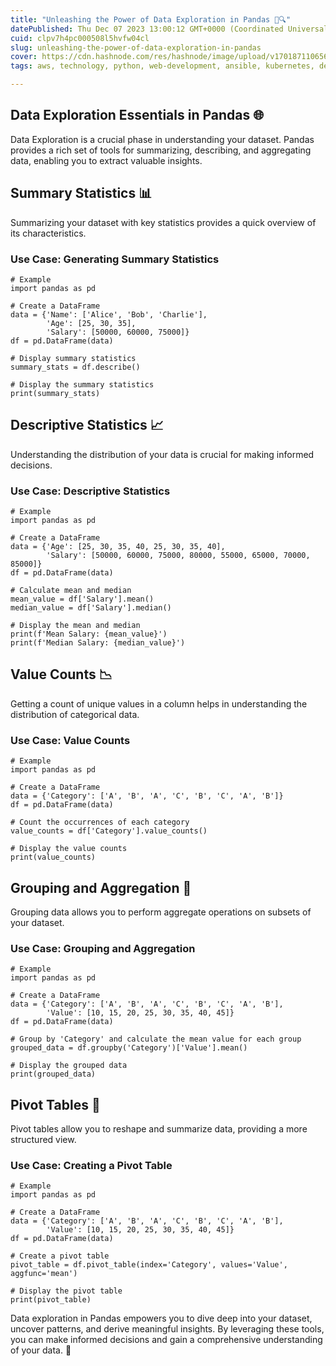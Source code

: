 ```yaml
---
title: "Unleashing the Power of Data Exploration in Pandas 🚀🔍"
datePublished: Thu Dec 07 2023 13:00:12 GMT+0000 (Coordinated Universal Time)
cuid: clpv7h4pc000508l5hvfw04cl
slug: unleashing-the-power-of-data-exploration-in-pandas
cover: https://cdn.hashnode.com/res/hashnode/image/upload/v1701871106563/48f3d6ff-d1d1-4ce3-8cdf-f48f9bd24189.gif
tags: aws, technology, python, web-development, ansible, kubernetes, developer, python3, pandas, devops, technical-writing-1, 90daysofdevops, trainwithshubham

---
```


## Data Exploration Essentials in Pandas 🌐

Data Exploration is a crucial phase in understanding your dataset. Pandas provides a rich set of tools for summarizing, describing, and aggregating data, enabling you to extract valuable insights.

## Summary Statistics 📊

Summarizing your dataset with key statistics provides a quick overview of its characteristics.

### Use Case: Generating Summary Statistics

```plaintext
# Example
import pandas as pd

# Create a DataFrame
data = {'Name': ['Alice', 'Bob', 'Charlie'],
        'Age': [25, 30, 35],
        'Salary': [50000, 60000, 75000]}
df = pd.DataFrame(data)

# Display summary statistics
summary_stats = df.describe()

# Display the summary statistics
print(summary_stats)
```

## Descriptive Statistics 📈

Understanding the distribution of your data is crucial for making informed decisions.

### Use Case: Descriptive Statistics

```plaintext
# Example
import pandas as pd

# Create a DataFrame
data = {'Age': [25, 30, 35, 40, 25, 30, 35, 40],
        'Salary': [50000, 60000, 75000, 80000, 55000, 65000, 70000, 85000]}
df = pd.DataFrame(data)

# Calculate mean and median
mean_value = df['Salary'].mean()
median_value = df['Salary'].median()

# Display the mean and median
print(f'Mean Salary: {mean_value}')
print(f'Median Salary: {median_value}')
```

## Value Counts 📉

Getting a count of unique values in a column helps in understanding the distribution of categorical data.

### Use Case: Value Counts

```plaintext
# Example
import pandas as pd

# Create a DataFrame
data = {'Category': ['A', 'B', 'A', 'C', 'B', 'C', 'A', 'B']}
df = pd.DataFrame(data)

# Count the occurrences of each category
value_counts = df['Category'].value_counts()

# Display the value counts
print(value_counts)
```

## Grouping and Aggregation 🤝

Grouping data allows you to perform aggregate operations on subsets of your dataset.

### Use Case: Grouping and Aggregation

```plaintext
# Example
import pandas as pd

# Create a DataFrame
data = {'Category': ['A', 'B', 'A', 'C', 'B', 'C', 'A', 'B'],
        'Value': [10, 15, 20, 25, 30, 35, 40, 45]}
df = pd.DataFrame(data)

# Group by 'Category' and calculate the mean value for each group
grouped_data = df.groupby('Category')['Value'].mean()

# Display the grouped data
print(grouped_data)
```

## Pivot Tables 🔄

Pivot tables allow you to reshape and summarize data, providing a more structured view.

### Use Case: Creating a Pivot Table

```plaintext
# Example
import pandas as pd

# Create a DataFrame
data = {'Category': ['A', 'B', 'A', 'C', 'B', 'C', 'A', 'B'],
        'Value': [10, 15, 20, 25, 30, 35, 40, 45]}
df = pd.DataFrame(data)

# Create a pivot table
pivot_table = df.pivot_table(index='Category', values='Value', aggfunc='mean')

# Display the pivot table
print(pivot_table)
```

Data exploration in Pandas empowers you to dive deep into your dataset, uncover patterns, and derive meaningful insights. By leveraging these tools, you can make informed decisions and gain a comprehensive understanding of your data. 🌟